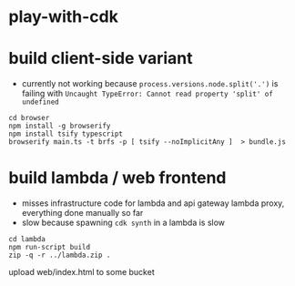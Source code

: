 # play-with-cdk


# build client-side variant
- currently not working because `process.versions.node.split('.')` is failing with `Uncaught TypeError: Cannot read property 'split' of undefined`

```
cd browser
npm install -g browserify
npm install tsify typescript
browserify main.ts -t brfs -p [ tsify --noImplicitAny ]  > bundle.js
```

# build lambda / web frontend
- misses infrastructure code for lambda and api gateway lambda proxy, everything done manually so far
- slow because spawning `cdk synth` in a lambda is slow

```
cd lambda
npm run-script build
zip -q -r ../lambda.zip .
```

upload web/index.html to some bucket